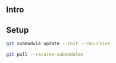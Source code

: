 ## Intro

## Setup

```sh
git submodule update --init --recursive

git pull --recurse-submodules
```
